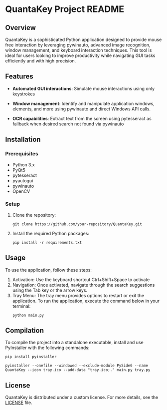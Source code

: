 # QuantaKey Project README

## Overview
QuantaKey is a sophisticated Python application designed to provide mouse free interaction by leveraging pywinauto, advanced image recognition, window management, and keyboard interaction techniques. This tool is ideal for users looking to improve productivity while navigating GUI tasks efficiently and with high precision.

## Features
- **Automated GUI interactions**: Simulate mouse interactions using only keystrokes

- **Window management**: Identify and manipulate application windows, elements, and more using pywinauto and direct Windows API calls.

- **OCR capabilities**: Extract text from the screen using pytesseract as fallback when desired search not found via pywinauto


## Installation

### Prerequisites
- Python 3.x
- PyQt5
- pytesseract
- pyautogui
- pywinauto
- OpenCV

### Setup
1. Clone the repository:
   ```
   git clone https://github.com/your-repository/QuantaKey.git
   ```
2. Install the required Python packages:
   ```
   pip install -r requirements.txt
   ```

## Usage
To use the application, follow these steps:
1. Activation: Use the keyboard shortcut Ctrl+Shift+Space to activate
2. Navigation: Once activated, navigate through the search suggestions using the Tab key or the arrow keys.
3. Tray Menu: The tray menu provides options to restart or exit the application.
To run the application, execute the command below in your terminal:
   ```
   python main.py
   ```

## Compilation
To compile the project into a standalone executable, install and use PyInstaller with the following commands:
   ```
   pip install pyinstaller
   ```
   ```
   pyinstaller --onefile --windowed --exclude-module PySide6 --name QuantaKey --icon tray.ico --add-data "tray.ico;." main.py tray.py
   ```

## License
QuantaKey is distributed under a custom license. For more details, see the [LICENSE](./LICENSE) file.

